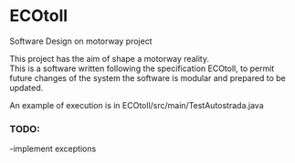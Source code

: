 # ECOtoll
Software Design on motorway project

This project has the aim of shape a motorway reality.<br>
This is a software written following the specification ECOtoll, to permit future changes of the system the software is modular and prepared to be updated.<br>

An example of execution is in ECOtoll/src/main/TestAutostrada.java

<H3>TODO:</H3>
-implement exceptions






